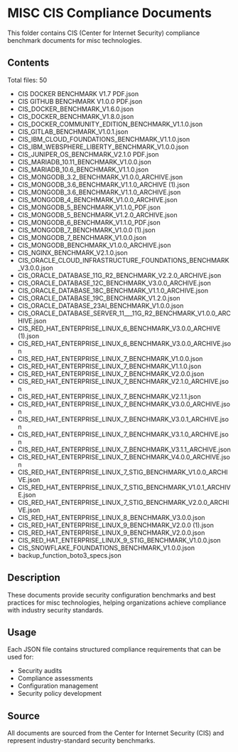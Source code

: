 # MISC CIS Compliance Documents

This folder contains CIS (Center for Internet Security) compliance benchmark documents for misc technologies.

## Contents

Total files: 50

- CIS DOCKER BENCHMARK V1.7 PDF.json
- CIS GITHUB BENCHMARK V1.0.0 PDF.json
- CIS_DOCKER_BENCHMARK_V1.6.0.json
- CIS_DOCKER_BENCHMARK_V1.8.0.json
- CIS_DOCKER_COMMUNITY_EDITION_BENCHMARK_V1.1.0.json
- CIS_GITLAB_BENCHMARK_V1.0.1.json
- CIS_IBM_CLOUD_FOUNDATIONS_BENCHMARK_V1.1.0.json
- CIS_IBM_WEBSPHERE_LIBERTY_BENCHMARK_V1.0.0.json
- CIS_JUNIPER_OS_BENCHMARK_V2.1.0 PDF.json
- CIS_MARIADB_10.11_BENCHMARK_V1.0.0.json
- CIS_MARIADB_10.6_BENCHMARK_V1.1.0.json
- CIS_MONGODB_3.2_BENCHMARK_V1.0.0_ARCHIVE.json
- CIS_MONGODB_3.6_BENCHMARK_V1.1.0_ARCHIVE (1).json
- CIS_MONGODB_3.6_BENCHMARK_V1.1.0_ARCHIVE.json
- CIS_MONGODB_4_BENCHMARK_V1.0.0_ARCHIVE.json
- CIS_MONGODB_5_BENCHMARK_V1.1.0_PDF.json
- CIS_MONGODB_5_BENCHMARK_V1.2.0_ARCHIVE.json
- CIS_MONGODB_6_BENCHMARK_V1.1.0_PDF.json
- CIS_MONGODB_7_BENCHMARK_V1.0.0 (1).json
- CIS_MONGODB_7_BENCHMARK_V1.0.0.json
- CIS_MONGODB_BENCHMARK_V1.0.0_ARCHIVE.json
- CIS_NGINX_BENCHMARK_V2.1.0.json
- CIS_ORACLE_CLOUD_INFRASTRUCTURE_FOUNDATIONS_BENCHMARK_V3.0.0.json
- CIS_ORACLE_DATABASE_11G_R2_BENCHMARK_V2.2.0_ARCHIVE.json
- CIS_ORACLE_DATABASE_12C_BENCHMARK_V3.0.0_ARCHIVE.json
- CIS_ORACLE_DATABASE_18C_BENCHMARK_V1.1.0_ARCHIVE.json
- CIS_ORACLE_DATABASE_19C_BENCHMARK_V1.2.0.json
- CIS_ORACLE_DATABASE_23AI_BENCHMARK_V1.0.0.json
- CIS_ORACLE_DATABASE_SERVER_11___11G_R2_BENCHMARK_V1.0.0_ARCHIVE.json
- CIS_RED_HAT_ENTERPRISE_LINUX_6_BENCHMARK_V3.0.0_ARCHIVE (1).json
- CIS_RED_HAT_ENTERPRISE_LINUX_6_BENCHMARK_V3.0.0_ARCHIVE.json
- CIS_RED_HAT_ENTERPRISE_LINUX_7_BENCHMARK_V1.0.0.json
- CIS_RED_HAT_ENTERPRISE_LINUX_7_BENCHMARK_V1.1.0.json
- CIS_RED_HAT_ENTERPRISE_LINUX_7_BENCHMARK_V2.0.0.json
- CIS_RED_HAT_ENTERPRISE_LINUX_7_BENCHMARK_V2.1.0_ARCHIVE.json
- CIS_RED_HAT_ENTERPRISE_LINUX_7_BENCHMARK_V2.1.1.json
- CIS_RED_HAT_ENTERPRISE_LINUX_7_BENCHMARK_V3.0.0_ARCHIVE.json
- CIS_RED_HAT_ENTERPRISE_LINUX_7_BENCHMARK_V3.0.1_ARCHIVE.json
- CIS_RED_HAT_ENTERPRISE_LINUX_7_BENCHMARK_V3.1.0_ARCHIVE.json
- CIS_RED_HAT_ENTERPRISE_LINUX_7_BENCHMARK_V3.1.1_ARCHIVE.json
- CIS_RED_HAT_ENTERPRISE_LINUX_7_BENCHMARK_V4.0.0_ARCHIVE.json
- CIS_RED_HAT_ENTERPRISE_LINUX_7_STIG_BENCHMARK_V1.0.0_ARCHIVE.json
- CIS_RED_HAT_ENTERPRISE_LINUX_7_STIG_BENCHMARK_V1.0.1_ARCHIVE.json
- CIS_RED_HAT_ENTERPRISE_LINUX_7_STIG_BENCHMARK_V2.0.0_ARCHIVE.json
- CIS_RED_HAT_ENTERPRISE_LINUX_8_BENCHMARK_V3.0.0.json
- CIS_RED_HAT_ENTERPRISE_LINUX_9_BENCHMARK_V2.0.0 (1).json
- CIS_RED_HAT_ENTERPRISE_LINUX_9_BENCHMARK_V2.0.0.json
- CIS_RED_HAT_ENTERPRISE_LINUX_9_STIG_BENCHMARK_V1.0.0.json
- CIS_SNOWFLAKE_FOUNDATIONS_BENCHMARK_V1.0.0.json
- backup_function_boto3_specs.json


## Description

These documents provide security configuration benchmarks and best practices for misc technologies, helping organizations achieve compliance with industry security standards.

## Usage

Each JSON file contains structured compliance requirements that can be used for:
- Security audits
- Compliance assessments  
- Configuration management
- Security policy development

## Source

All documents are sourced from the Center for Internet Security (CIS) and represent industry-standard security benchmarks.
